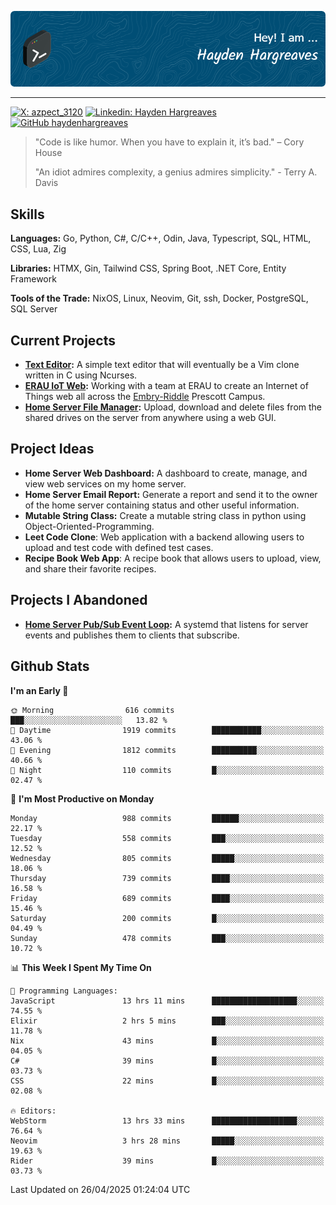 ![Hayden Hargreaves](./assets/github-header-image.png)

<hr>

[![X: azpect_3120](https://img.shields.io/twitter/follow/azpect_3120?style=social)](https://x.com/azpect_3120)
[![Linkedin: Hayden Hargreaves](https://img.shields.io/badge/-Hayden%20Hargreaves-blue?style=flat-square&logo=Linkedin&logoColor=white&link=https://www.linkedin.com/in/hayden-hargreaves-37b2802a4/)](https://www.linkedin.com/in/hayden-hargreaves-37b2802a4/)
[![GitHub haydenhargreaves](https://img.shields.io/github/followers/haydenhargreaves?label=follow&style=social)](https://github.com/haydenhargreaves)

> "Code is like humor. When you have to explain it, it’s bad." – Cory House
> 
> "An idiot admires complexity, a genius admires simplicity." - Terry A. Davis

## Skills
**Languages:** Go, Python, C#, C/C++, Odin, Java, Typescript, SQL, HTML, CSS, Lua, Zig

**Libraries:** HTMX, Gin, Tailwind CSS, Spring Boot, .NET Core, Entity Framework

**Tools of the Trade:** NixOS, Linux, Neovim, Git, ssh, Docker, PostgreSQL, SQL Server


## Current Projects 
- **[Text Editor](https://github.com/haydenhargreaves/TextEditor):** A simple text editor that will eventually be a Vim clone written in C using Ncurses.
- **[ERAU IoT Web](https://github.com/haydenhargreaves/InternetOfThings):** Working with a team at ERAU to create an Internet of Things web all across the [Embry-Riddle](https://erau.edu) Prescott Campus.
- **[Home Server File Manager](https://github.com/haydenhargreaves/ServerFileManager):** Upload, download and delete files from the shared drives on the server from anywhere using a web GUI.


## Project Ideas
- **Home Server Web Dashboard:** A dashboard to create, manage, and view web services on my home server.
- **Home Server Email Report:** Generate a report and send it to the owner of the home server containing status and other useful information.
- **Mutable String Class:** Create a mutable string class in python using Object-Oriented-Programming.
- **Leet Code Clone**: Web application with a backend allowing users to upload and test code with defined test cases.
- **Recipe Book Web App**: A recipe book that allows users to upload, view, and share their favorite recipes.

## Projects I Abandoned 
- **[Home Server Pub/Sub Event Loop](https://github.com/haydenhargreaves/TCPNotificationManager):** A systemd that listens for server events and publishes them to clients that subscribe.


## Github Stats

<!--START_SECTION:waka-->
**I'm an Early 🐤** 

```text
🌞 Morning                616 commits         ███░░░░░░░░░░░░░░░░░░░░░░   13.82 % 
🌆 Daytime                1919 commits        ███████████░░░░░░░░░░░░░░   43.06 % 
🌃 Evening                1812 commits        ██████████░░░░░░░░░░░░░░░   40.66 % 
🌙 Night                  110 commits         █░░░░░░░░░░░░░░░░░░░░░░░░   02.47 % 
```
📅 **I'm Most Productive on Monday** 

```text
Monday                   988 commits         ██████░░░░░░░░░░░░░░░░░░░   22.17 % 
Tuesday                  558 commits         ███░░░░░░░░░░░░░░░░░░░░░░   12.52 % 
Wednesday                805 commits         █████░░░░░░░░░░░░░░░░░░░░   18.06 % 
Thursday                 739 commits         ████░░░░░░░░░░░░░░░░░░░░░   16.58 % 
Friday                   689 commits         ████░░░░░░░░░░░░░░░░░░░░░   15.46 % 
Saturday                 200 commits         █░░░░░░░░░░░░░░░░░░░░░░░░   04.49 % 
Sunday                   478 commits         ███░░░░░░░░░░░░░░░░░░░░░░   10.72 % 
```


📊 **This Week I Spent My Time On** 

```text
💬 Programming Languages: 
JavaScript               13 hrs 11 mins      ███████████████████░░░░░░   74.55 % 
Elixir                   2 hrs 5 mins        ███░░░░░░░░░░░░░░░░░░░░░░   11.78 % 
Nix                      43 mins             █░░░░░░░░░░░░░░░░░░░░░░░░   04.05 % 
C#                       39 mins             █░░░░░░░░░░░░░░░░░░░░░░░░   03.73 % 
CSS                      22 mins             █░░░░░░░░░░░░░░░░░░░░░░░░   02.08 % 

🔥 Editors: 
WebStorm                 13 hrs 33 mins      ███████████████████░░░░░░   76.64 % 
Neovim                   3 hrs 28 mins       █████░░░░░░░░░░░░░░░░░░░░   19.63 % 
Rider                    39 mins             █░░░░░░░░░░░░░░░░░░░░░░░░   03.73 % 
```


 Last Updated on 26/04/2025 01:24:04 UTC
<!--END_SECTION:waka-->
